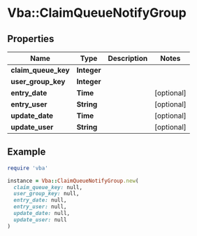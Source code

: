 # Vba::ClaimQueueNotifyGroup

## Properties

| Name | Type | Description | Notes |
| ---- | ---- | ----------- | ----- |
| **claim_queue_key** | **Integer** |  |  |
| **user_group_key** | **Integer** |  |  |
| **entry_date** | **Time** |  | [optional] |
| **entry_user** | **String** |  | [optional] |
| **update_date** | **Time** |  | [optional] |
| **update_user** | **String** |  | [optional] |

## Example

```ruby
require 'vba'

instance = Vba::ClaimQueueNotifyGroup.new(
  claim_queue_key: null,
  user_group_key: null,
  entry_date: null,
  entry_user: null,
  update_date: null,
  update_user: null
)
```


